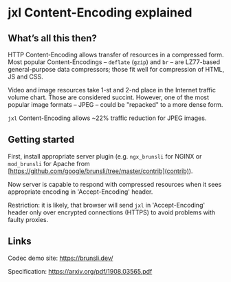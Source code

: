 # jxl Content-Encoding explained

## What’s all this then?

HTTP Content-Encoding allows transfer of resources in a compressed form.
Most popular Content-Encodings – `deflate` (`gzip`) and `br` – are LZ77-based general-purpose data compressors; those fit well for compression of HTML, JS and CSS.

Video and image resources take 1-st and 2-nd place in the Internet traffic volume chart. Those are considered succint.
However, one of the most popular image formats – JPEG – could be "repacked" to a more dense form.

`jxl` Content-Encoding allows ~22% traffic reduction for JPEG images.

## Getting started

First, install appropriate server plugin (e.g. `ngx_brunsli` for NGINX or `mod_brunsli` for Apache from [https://github.com/google/brunsli/tree/master/contrib](contrib)).

Now server is capable to respond with compressed resources when it sees appropriate encoding in 'Accept-Encoding' header.

Restriction: it is likely, that browser will send `jxl` in 'Accept-Encoding' header only over encrypted connections (HTTPS) to avoid problems with faulty proxies.

## Links

Codec demo site: https://brunsli.dev/

Specification: https://arxiv.org/pdf/1908.03565.pdf
